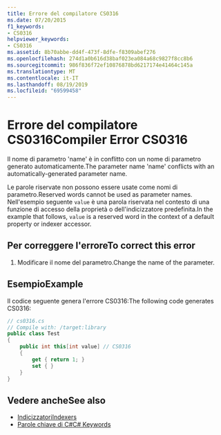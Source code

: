 ```yaml
---
title: Errore del compilatore CS0316
ms.date: 07/20/2015
f1_keywords:
- CS0316
helpviewer_keywords:
- CS0316
ms.assetid: 8b70abbe-dd4f-473f-8dfe-f8309abef276
ms.openlocfilehash: 274d1a0b616d38baf023ea084a68c9827f8cc8b6
ms.sourcegitcommit: 986f836f72ef10876878bd6217174e41464c145a
ms.translationtype: MT
ms.contentlocale: it-IT
ms.lasthandoff: 08/19/2019
ms.locfileid: "69599458"
---
```

# <a name="compiler-error-cs0316"></a><span data-ttu-id="a8725-102">Errore del compilatore CS0316</span><span class="sxs-lookup"><span data-stu-id="a8725-102">Compiler Error CS0316</span></span>
<span data-ttu-id="a8725-103">Il nome di parametro 'name' è in conflitto con un nome di parametro generato automaticamente.</span><span class="sxs-lookup"><span data-stu-id="a8725-103">The parameter name 'name' conflicts with an automatically-generated parameter name.</span></span>  
  
 <span data-ttu-id="a8725-104">Le parole riservate non possono essere usate come nomi di parametro.</span><span class="sxs-lookup"><span data-stu-id="a8725-104">Reserved words cannot be used as parameter names.</span></span> <span data-ttu-id="a8725-105">Nell'esempio seguente `value` è una parola riservata nel contesto di una funzione di accesso della proprietà o dell'indicizzatore predefinita.</span><span class="sxs-lookup"><span data-stu-id="a8725-105">In the example that follows, `value` is a reserved word in the context of a default property or indexer accessor.</span></span>  
  
## <a name="to-correct-this-error"></a><span data-ttu-id="a8725-106">Per correggere l'errore</span><span class="sxs-lookup"><span data-stu-id="a8725-106">To correct this error</span></span>  
  
1. <span data-ttu-id="a8725-107">Modificare il nome del parametro.</span><span class="sxs-lookup"><span data-stu-id="a8725-107">Change the name of the parameter.</span></span>  
  
## <a name="example"></a><span data-ttu-id="a8725-108">Esempio</span><span class="sxs-lookup"><span data-stu-id="a8725-108">Example</span></span>  
 <span data-ttu-id="a8725-109">Il codice seguente genera l'errore CS0316:</span><span class="sxs-lookup"><span data-stu-id="a8725-109">The following code generates CS0316:</span></span>  
  
```csharp  
// cs0316.cs  
// Compile with: /target:library  
public class Test  
{  
    public int this[int value] // CS0316  
    {  
        get { return 1; }  
        set { }  
    }  
}  
```  
  
## <a name="see-also"></a><span data-ttu-id="a8725-110">Vedere anche</span><span class="sxs-lookup"><span data-stu-id="a8725-110">See also</span></span>

- [<span data-ttu-id="a8725-111">Indicizzatori</span><span class="sxs-lookup"><span data-stu-id="a8725-111">Indexers</span></span>](../programming-guide/indexers/index.md)
- [<span data-ttu-id="a8725-112">Parole chiave di C#</span><span class="sxs-lookup"><span data-stu-id="a8725-112">C# Keywords</span></span>](../language-reference/keywords/index.md)
